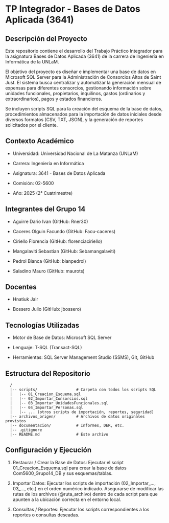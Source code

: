 # TP Integrador - Bases de Datos Aplicada (3641)

## Descripción del Proyecto

Este repositorio contiene el desarrollo del Trabajo Práctico Integrador para la asignatura Bases de Datos Aplicada (3641) de la carrera de Ingeniería en Informática de la UNLaM.

El objetivo del proyecto es diseñar e implementar una base de datos en Microsoft SQL Server para la Administración de Consorcios Altos de Saint Just. El sistema busca centralizar y automatizar la generación mensual de expensas para diferentes consorcios, gestionando información sobre unidades funcionales, propietarios, inquilinos, gastos (ordinarios y extraordinarios), pagos y estados financieros.

Se incluyen scripts SQL para la creación del esquema de la base de datos, procedimientos almacenados para la importación de datos iniciales desde diversos formatos (CSV, TXT, JSON), y la generación de reportes solicitados por el cliente.

## Contexto Académico

* Universidad: Universidad Nacional de La Matanza (UNLaM)

* Carrera: Ingeniería en Informática

* Asignatura: 3641 - Bases de Datos Aplicada

* Comisión: 02-5600

* Año: 2025 (2° Cuatrimestre)

## Integrantes del Grupo 14

* Aguirre Dario Ivan (GitHub: Rner30)

* Caceres Olguin Facundo (GitHub: Facu-caceres)

* Ciriello Florencia (GitHub: florenciaciriello)

* Mangalaviti Sebastian (GitHub: Sebamangalaviti)

* Pedrol Bianca (GitHub: bianpedrol)

* Saladino Mauro (GitHub: maurots)

## Docentes

* Hnatiuk Jair

* Bossero Julio (GitHub: jbossero)

## Tecnologías Utilizadas

* Motor de Base de Datos: Microsoft SQL Server

* Lenguaje: T-SQL (Transact-SQL)

* Herramientas: SQL Server Management Studio (SSMS), Git, GitHub

## Estructura del Repositorio


      /
      |-- scripts/                 # Carpeta con todos los scripts SQL
      |   |-- 01_Creacion_Esquema.sql
      |   |-- 02_Importar_Consorcios.sql
      |   |-- 03_Importar_UnidadesFuncionales.sql
      |   |-- 04_Importar_Personas.sql
      |   |-- ... (otros scripts de importación, reportes, seguridad)
      |-- archivos_origen/         # Archivos de datos originales provistos
      |-- documentacion/           # Informes, DER, etc.
      |-- .gitignore
      |-- README.md                # Este archivo

## Configuración y Ejecución

1. Restaurar / Crear la Base de Datos: Ejecutar el script 01_Creacion_Esquema.sql para crear la base de datos Com5600_Grupo14_DB y sus esquemas/tablas.

2. Importar Datos: Ejecutar los scripts de importación (02_Importar_..., 03_..., etc.) en el orden numérico indicado. Asegurarse de modificar las rutas de los archivos (@ruta_archivo) dentro de cada script para que apunten a la ubicación correcta en el entorno local.

3. Consultas / Reportes: Ejecutar los scripts correspondientes a los reportes o consultas deseadas.